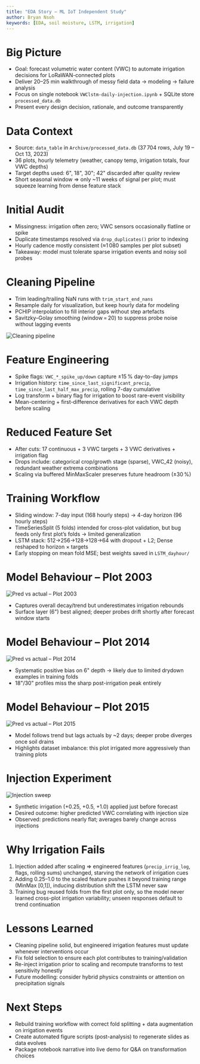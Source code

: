 ```yaml
---
title: "EDA Story – ML IoT Independent Study"
author: Bryan Nsoh
keywords: [EDA, soil moisture, LSTM, irrigation]
---
```


# Big Picture
- Goal: forecast volumetric water content (VWC) to automate irrigation decisions for LoRaWAN-connected plots
- Deliver 20–25 min walkthrough of messy field data → modeling → failure analysis
- Focus on single notebook `VWClstm-daily-injection.ipynb` + SQLite store `processed_data.db`
- Present every design decision, rationale, and outcome transparently

# Data Context
- Source: `data_table` in `Archive/processed_data.db` (37 704 rows, July 19 – Oct 13, 2023)
- 36 plots, hourly telemetry (weather, canopy temp, irrigation totals, four VWC depths)
- Target depths used: 6", 18", 30"; 42" discarded after quality review
- Short seasonal window ⇒ only ~11 weeks of signal per plot; must squeeze learning from dense feature stack

# Initial Audit
- Missingness: irrigation often zero; VWC sensors occasionally flatline or spike
- Duplicate timestamps resolved via `drop_duplicates()` prior to indexing
- Hourly cadence mostly consistent (≈1 080 samples per plot subset)
- Takeaway: model must tolerate sparse irrigation events and noisy soil probes

# Cleaning Pipeline
- Trim leading/trailing NaN runs with `trim_start_end_nans`
- Resample daily for visualization, but keep hourly data for modeling
- PCHIP interpolation to fill interior gaps without step artefacts
- Savitzky–Golay smoothing (window = 20) to suppress probe noise without lagging events

![Cleaning pipeline](images/data_cleaning_plot2003.png)

# Feature Engineering
- Spike flags: `VWC_*_spike_up/down` capture ±15 % day-to-day jumps
- Irrigation history: `time_since_last_significant_precip`, `time_since_last_half_max_precip`, rolling 7-day cumulative
- Log transform + binary flag for irrigation to boost rare-event visibility
- Mean-centering + first-difference derivatives for each VWC depth before scaling

# Reduced Feature Set
- After cuts: 17 continuous + 3 VWC targets + 3 VWC derivatives + irrigation flag
- Drops include: categorical crop/growth stage (sparse), VWC_42 (noisy), redundant weather extrema combinations
- Scaling via buffered MinMaxScaler preserves future headroom (±30 %)

# Training Workflow
- Sliding window: 7-day input (168 hourly steps) → 4-day horizon (96 hourly steps)
- TimeSeriesSplit (5 folds) intended for cross-plot validation, but bug feeds only first plot’s folds → limited generalization
- LSTM stack: 512→256→128→128→64 with dropout + L2; Dense reshaped to horizon × targets
- Early stopping on mean fold MSE; best weights saved in `LSTM_dayhour/`

# Model Behaviour – Plot 2003
![Pred vs actual – Plot 2003](images/pred_vs_actual_plot2003.png)
- Captures overall decay/trend but underestimates irrigation rebounds
- Surface layer (6") best aligned; deeper probes drift shortly after forecast window starts

# Model Behaviour – Plot 2014
![Pred vs actual – Plot 2014](images/pred_vs_actual_plot2014.png)
- Systematic positive bias on 6" depth → likely due to limited drydown examples in training folds
- 18"/30" profiles miss the sharp post-irrigation peak entirely

# Model Behaviour – Plot 2015
![Pred vs actual – Plot 2015](images/pred_vs_actual_plot2015.png)
- Model follows trend but lags actuals by ~2 days; deeper probe diverges once soil drains
- Highlights dataset imbalance: this plot irrigated more aggressively than training plots

# Injection Experiment
![Injection sweep](images/irrigation_injection_failure.png)
- Synthetic irrigation (+0.25, +0.5, +1.0) applied just before forecast
- Desired outcome: higher predicted VWC correlating with injection size
- Observed: predictions nearly flat; averages barely change across injections

# Why Irrigation Fails
1. Injection added after scaling ⇒ engineered features (`precip_irrig_log`, flags, rolling sums) unchanged, starving the network of irrigation cues
2. Adding 0.25–1.0 to the scaled feature pushes it beyond training range (MinMax [0,1]), inducing distribution shift the LSTM never saw
3. Training bug reused folds from the first plot only, so the model never learned cross-plot irrigation variability; unseen responses default to trend continuation

# Lessons Learned
- Cleaning pipeline solid, but engineered irrigation features must update whenever interventions occur
- Fix fold selection to ensure each plot contributes to training/validation
- Re-inject irrigation prior to scaling and recompute transforms to test sensitivity honestly
- Future modelling: consider hybrid physics constraints or attention on precipitation signals

# Next Steps
- Rebuild training workflow with correct fold splitting + data augmentation on irrigation events
- Create automated figure scripts (post-analysis) to regenerate slides as data evolves
- Package notebook narrative into live demo for Q&A on transformation choices
